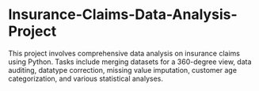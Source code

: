 # Insurance-Claims-Data-Analysis-Project
This project involves comprehensive data analysis on insurance claims using Python. Tasks include merging datasets for a 360-degree view, data auditing, datatype correction, missing value imputation, customer age categorization, and various statistical analyses. 
